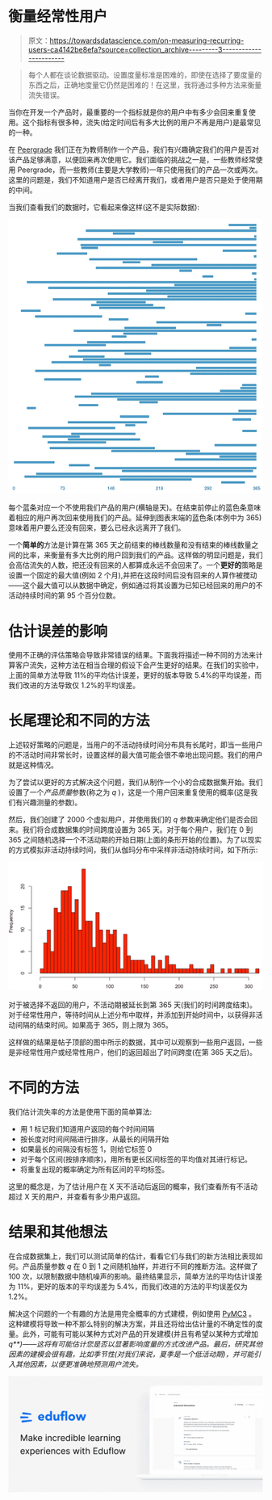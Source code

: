 # 衡量经常性用户

> 原文：<https://towardsdatascience.com/on-measuring-recurring-users-ca4142be8efa?source=collection_archive---------3----------------------->

> 每个人都在谈论数据驱动。设置度量标准是困难的，即使在选择了要度量的东西之后，正确地度量它仍然是困难的！在这里，我将通过多种方法来衡量流失错误。

当你在开发一个产品时，最重要的一个指标就是你的用户中有多少会回来重复使用。这个指标有很多种，流失(给定时间后有多大比例的用户不再是用户)是最常见的一种。

在 [Peergrade](http://www.peergrade.io) 我们正在为教师制作一个产品，我们有兴趣确定我们的用户是否对该产品足够满意，以便回来再次使用它。我们面临的挑战之一是，一些教师经常使用 Peergrade，而一些教师(主要是大学教师)一年只使用我们的产品一次或两次。这里的问题是，我们不知道用户是否已经离开我们，或者用户是否只是处于使用期的中间。

当我们查看我们的数据时，它看起来像这样(这不是实际数据):

![](img/ddad0c6143a0121059f46f01a85a1fbe.png)

每个蓝条对应一个不使用我们产品的用户(横轴是天)。在结束前停止的蓝色条意味着相应的用户再次回来使用我们的产品。延伸到图表末端的蓝色条(本例中为 365)意味着用户要么还没有回来，要么已经永远离开了我们。

一个**简单的**方法是计算在第 365 天之前结束的棒线数量和没有结束的棒线数量之间的比率，来衡量有多大比例的用户回到我们的产品。这样做的明显问题是，我们会高估流失的人数，把还没有回来的人都算成永远不会回来了。一个**更好的**策略是设置一个固定的最大值(例如 2 个月),并把在这段时间后没有回来的人算作被搅动——这个最大值可以从数据中确定，例如通过将其设置为已知已经回来的用户的不活动持续时间的第 95 个百分位数。

# 估计误差的影响

使用不正确的评估策略会导致非常错误的结果。下面我将描述一种不同的方法来计算客户流失，这种方法在相当合理的假设下会产生更好的结果。在我们的实验中，上面的简单方法导致 11%的平均估计误差，更好的版本导致 5.4%的平均误差，而我们改进的方法导致仅 1.2%的平均误差。

# 长尾理论和不同的方法

上述较好策略的问题是，当用户的不活动持续时间分布具有长尾时，即当一些用户的不活动时间非常长时，设置这样的最大值可能会很不幸地出现问题。我们的用户就是这种情况。

为了尝试以更好的方式解决这个问题，我们从制作一个小的合成数据集开始。我们设置了一个*产品质量*参数(称之为 *q* )，这是一个用户回来重复使用的概率(这是我们有兴趣测量的参数)。

然后，我们创建了 2000 个虚拟用户，并使用我们的 *q* 参数来确定他们是否会回来。我们将合成数据集的时间跨度设置为 365 天。对于每个用户，我们在 0 到 365 之间随机选择一个不活动期的开始日期(上面的条形开始的位置)。为了以现实的方式模拟非活动持续时间，我们从伽玛分布中采样非活动持续时间，如下所示:

![](img/9d9aad160f629f8ae30a040679e5ffbb.png)

对于被选择不返回的用户，不活动期被延长到第 365 天(我们的时间跨度结束)。对于经常性用户，等待时间从上述分布中取样，并添加到开始时间中，以获得非活动间隔的结束时间。如果高于 365，则上限为 365。

这样做的结果是帖子顶部的图中所示的数据，其中可以观察到一些用户返回，一些是非经常性用户或经常性用户，他们的返回超出了时间跨度(在第 365 天之后)。

# 不同的方法

我们估计流失率的方法是使用下面的简单算法:

*   用 1 标记我们知道用户返回的每个时间间隔
*   按长度对时间间隔进行排序，从最长的间隔开始
*   如果最长的间隔没有标签 1，则给它标签 0
*   对于每个区间(按排序顺序)，用所有更长区间标签的平均值对其进行标记。
*   将重复出现的概率确定为所有区间的平均标签。

这里的概念是，为了估计用户在 X 天不活动后返回的概率，我们查看所有不活动超过 X 天的用户，并查看有多少用户返回。

# 结果和其他想法

在合成数据集上，我们可以测试简单的估计，看看它们与我们的新方法相比表现如何。产品质量参数 *q* 在 0 到 1 之间随机抽样，并进行不同的推断方法。这样做了 100 次，以限制数据中随机噪声的影响。最终结果显示，简单方法的平均估计误差为 11%，更好的版本的平均误差为 5.4%，而我们改进的方法的平均误差仅为 1.2%。

解决这个问题的一个有趣的方法是用完全概率的方式建模，例如使用 [PyMC3](https://github.com/pymc-devs/pymc3) 。这种建模将导致一种不那么特别的解决方案，并且还将给出估计量的不确定性的度量。此外，可能有可能以某种方式对产品的开发建模(并且有希望以某种方式增加*q**)——这将有可能估计您是否以显著影响度量的方式改进产品。最后，研究其他因素的建模会很有趣，比如季节性(对我们来说，夏季是一个低活动期)，并可能引入其他因素，以便更准确地预测用户流失。*

*[![](img/4724bcab1d59063269d028fcc0d3b969.png)](https://www.eduflow.com)*